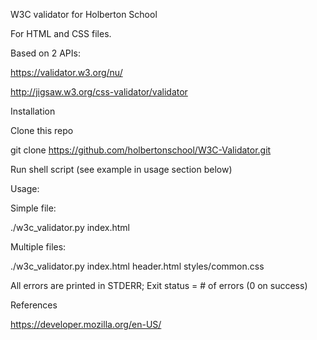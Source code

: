 W3C validator for Holberton School

For HTML and CSS files.



Based on 2 APIs:



https://validator.w3.org/nu/

http://jigsaw.w3.org/css-validator/validator

Installation

Clone this repo

git clone https://github.com/holbertonschool/W3C-Validator.git

Run shell script (see example in usage section below)

Usage:

Simple file:



./w3c_validator.py index.html

Multiple files:



./w3c_validator.py index.html header.html styles/common.css

All errors are printed in STDERR; Exit status = # of errors (0 on success)



References

https://developer.mozilla.org/en-US/
